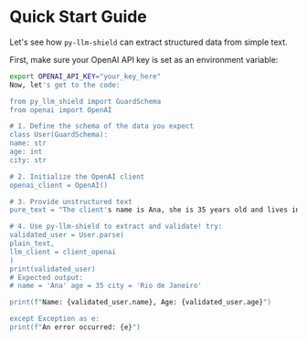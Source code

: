 # Quick Start Guide

Let's see how `py-llm-shield` can extract structured data from simple text.

First, make sure your OpenAI API key is set as an environment variable:
```bash
export OPENAI_API_KEY="your_key_here"
Now, let's get to the code:

from py_llm_shield import GuardSchema
from openai import OpenAI

# 1. Define the schema of the data you expect
class User(GuardSchema):
name: str
age: int
city: str

# 2. Initialize the OpenAI client
openai_client = OpenAI()

# 3. Provide unstructured text
pure_text = "The client's name is Ana, she is 35 years old and lives in Rio de Janeiro."

# 4. Use py-llm-shield to extract and validate! try:
validated_user = User.parse(
plain_text,
llm_client = client_openai
)
print(validated_user)
# Expected output:
# name = 'Ana' age = 35 city = 'Rio de Janeiro'

print(f"Name: {validated_user.name}, Age: {validated_user.age}")

except Exception as e:
print(f"An error occurred: {e}")